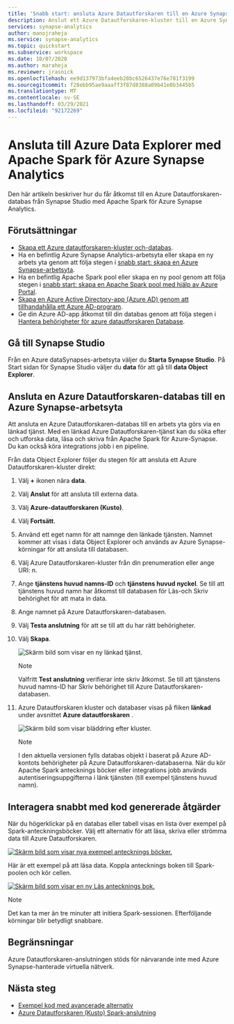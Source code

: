 ```yaml
---
title: 'Snabb start: ansluta Azure Datautforskaren till en Azure Synapse Analytics-arbetsyta'
description: Anslut ett Azure Datautforskaren-kluster till en Azure Synapse Analytics-arbetsyta genom att använda Apache Spark för Azure Synapse Analytics.
services: synapse-analytics
author: manojraheja
ms.service: synapse-analytics
ms.topic: quickstart
ms.subservice: workspace
ms.date: 10/07/2020
ms.author: maraheja
ms.reviewer: jrasnick
ms.openlocfilehash: ee9d137973bfa4eeb28bc6526437e76e781f3199
ms.sourcegitcommit: f28ebb95ae9aaaff3f87d8388a09b41e0b3445b5
ms.translationtype: MT
ms.contentlocale: sv-SE
ms.lasthandoff: 03/29/2021
ms.locfileid: "92172269"
---
```

# <a name="connect-to-azure-data-explorer-using-apache-spark-for-azure-synapse-analytics"></a>Ansluta till Azure Data Explorer med Apache Spark för Azure Synapse Analytics

Den här artikeln beskriver hur du får åtkomst till en Azure Datautforskaren-databas från Synapse Studio med Apache Spark för Azure Synapse Analytics.

## <a name="prerequisites"></a>Förutsättningar

* [Skapa ett Azure datautforskaren-kluster och-databas](/azure/data-explorer/create-cluster-database-portal).
* Ha en befintlig Azure Synapse Analytics-arbetsyta eller skapa en ny arbets yta genom att följa stegen i [snabb start: skapa en Azure Synapse-arbetsyta](./quickstart-create-workspace.md).
* Ha en befintlig Apache Spark pool eller skapa en ny pool genom att följa stegen i [snabb start: skapa en Apache Spark pool med hjälp av Azure Portal](./quickstart-create-apache-spark-pool-portal.md).
* [Skapa en Azure Active Directory-app (Azure AD) genom att tillhandahålla ett Azure AD-program](/azure/data-explorer/kusto/management/access-control/how-to-provision-aad-app).
* Ge din Azure AD-app åtkomst till din databas genom att följa stegen i [Hantera behörigheter för azure datautforskaren Database](/azure/data-explorer/manage-database-permissions).

## <a name="go-to-synapse-studio"></a>Gå till Synapse Studio

Från en Azure dataSynapses-arbetsyta väljer du **Starta Synapse Studio**. På Start sidan för Synapse Studio väljer du **data** för att gå till **data Object Explorer**.

## <a name="connect-an-azure-data-explorer-database-to-an-azure-synapse-workspace"></a>Ansluta en Azure Datautforskaren-databas till en Azure Synapse-arbetsyta

Att ansluta en Azure Datautforskaren-databas till en arbets yta görs via en länkad tjänst. Med en länkad Azure Datautforskaren-tjänst kan du söka efter och utforska data, läsa och skriva från Apache Spark för Azure-Synapse. Du kan också köra integrations jobb i en pipeline.

Från data Object Explorer följer du stegen för att ansluta ett Azure Datautforskaren-kluster direkt:

1. Välj **+** ikonen nära **data**.
1. Välj **Anslut** för att ansluta till externa data.
1. Välj **Azure-datautforskaren (Kusto)**.
1. Välj **Fortsätt**.
1. Använd ett eget namn för att namnge den länkade tjänsten. Namnet kommer att visas i data Object Explorer och används av Azure Synapse-körningar för att ansluta till databasen.
1. Välj Azure Datautforskaren-kluster från din prenumeration eller ange URI: n.
1. Ange **tjänstens huvud namns-ID** och **tjänstens huvud nyckel**. Se till att tjänstens huvud namn har åtkomst till databasen för Läs-och Skriv behörighet för att mata in data.
1. Ange namnet på Azure Datautforskaren-databasen.
1. Välj **Testa anslutning** för att se till att du har rätt behörigheter.
1. Välj **Skapa**.

    ![Skärm bild som visar en ny länkad tjänst.](./media/quickstart-connect-azure-data-explorer/003-new-linked-service.png)

    > [!NOTE]
    > Valfritt **Test anslutning** verifierar inte skriv åtkomst. Se till att tjänstens huvud namns-ID har Skriv behörighet till Azure Datautforskaren-databasen.

1. Azure Datautforskaren kluster och databaser visas på fliken **länkad** under avsnittet **Azure datautforskaren** .

    ![Skärm bild som visar bläddring efter kluster.](./media/quickstart-connect-azure-data-explorer/004-browse-clusters.png)

    > [!NOTE]
    > I den aktuella versionen fylls databas objekt i baserat på Azure AD-kontots behörigheter på Azure Datautforskaren-databaserna. När du kör Apache Spark antecknings böcker eller integrations jobb används autentiseringsuppgifterna i länk tjänsten (till exempel tjänstens huvud namn).

## <a name="quickly-interact-with-code-generated-actions"></a>Interagera snabbt med kod genererade åtgärder

När du högerklickar på en databas eller tabell visas en lista över exempel på Spark-anteckningsböcker. Välj ett alternativ för att läsa, skriva eller strömma data till Azure Datautforskaren.

[![Skärm bild som visar nya exempel antecknings böcker.](./media/quickstart-connect-azure-data-explorer/005-new-notebook.png)](./media/quickstart-connect-azure-data-explorer/005-new-notebook.png#lightbox)

Här är ett exempel på att läsa data. Koppla antecknings boken till Spark-poolen och kör cellen.

[![Skärm bild som visar en ny Läs antecknings bok.](./media/quickstart-connect-azure-data-explorer/006-read-data.png)](./media/quickstart-connect-azure-data-explorer/006-read-data.png#lightbox)

   > [!NOTE]
   > Det kan ta mer än tre minuter att initiera Spark-sessionen. Efterföljande körningar blir betydligt snabbare.

## <a name="limitations"></a>Begränsningar

Azure Datautforskaren-anslutningen stöds för närvarande inte med Azure Synapse-hanterade virtuella nätverk.

## <a name="next-steps"></a>Nästa steg

* [Exempel kod med avancerade alternativ](https://github.com/Azure/azure-kusto-spark/blob/master/samples/src/main/python/SynapseSample.py)
* [Azure Datautforskaren (Kusto) Spark-anslutning](https://github.com/Azure/azure-kusto-spark)